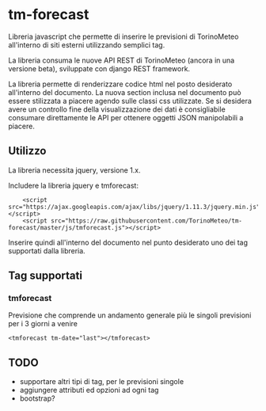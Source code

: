 # tm-forecast
Libreria javascript che permette di inserire le previsioni di TorinoMeteo all'interno di siti esterni utilizzando semplici tag.

La libreria consuma le nuove API REST di TorinoMeteo (ancora in una versione beta), sviluppate con django REST framework.

La libreria permette di renderizzare codice html nel posto desiderato all'interno del documento. La nuova section inclusa nel documento può essere stilizzata a piacere agendo sulle classi css utilizzate. Se si desidera avere un controllo fine della visualizzazione dei dati è consigliabile consumare direttamente le API per ottenere oggetti JSON manipolabili a piacere.

## Utilizzo
La libreria necessita jquery, versione 1.x.

Includere la libreria jquery e tmforecast:

        <script src="https://ajax.googleapis.com/ajax/libs/jquery/1.11.3/jquery.min.js"></script>
        <script src="https://raw.githubusercontent.com/TorinoMeteo/tm-forecast/master/js/tmforecast.js"></script>

Inserire quindi all'interno del documento nel punto desiderato uno dei tag supportati dalla libreria.

## Tag supportati

### tmforecast

Previsione che comprende un andamento generale più le singoli previsioni per i 3 giorni a venire

    <tmforecast tm-date="last"></tmforecast>

## TODO

- supportare altri tipi di tag, per le previsioni singole
- aggiungere attributi ed opzioni ad ogni tag
- bootstrap?

